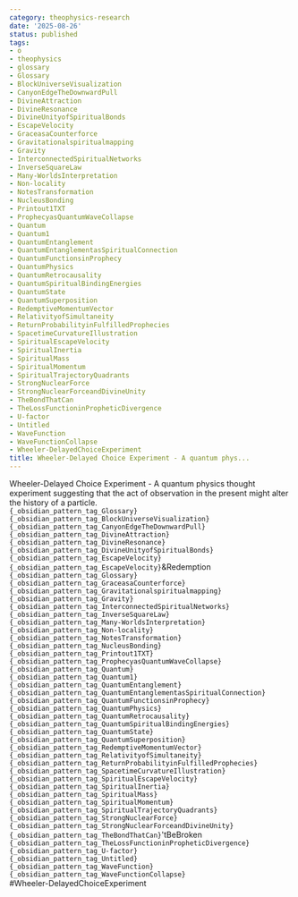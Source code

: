 ```yaml
---
category: theophysics-research
date: '2025-08-26'
status: published
tags:
- o
- theophysics
- glossary
- Glossary
- BlockUniverseVisualization
- CanyonEdgeTheDownwardPull
- DivineAttraction
- DivineResonance
- DivineUnityofSpiritualBonds
- EscapeVelocity
- GraceasaCounterforce
- Gravitationalspiritualmapping
- Gravity
- InterconnectedSpiritualNetworks
- InverseSquareLaw
- Many-WorldsInterpretation
- Non-locality
- NotesTransformation
- NucleusBonding
- Printout1TXT
- ProphecyasQuantumWaveCollapse
- Quantum
- Quantum1
- QuantumEntanglement
- QuantumEntanglementasSpiritualConnection
- QuantumFunctionsinProphecy
- QuantumPhysics
- QuantumRetrocausality
- QuantumSpiritualBindingEnergies
- QuantumState
- QuantumSuperposition
- RedemptiveMomentumVector
- RelativityofSimultaneity
- ReturnProbabilityinFulfilledProphecies
- SpacetimeCurvatureIllustration
- SpiritualEscapeVelocity
- SpiritualInertia
- SpiritualMass
- SpiritualMomentum
- SpiritualTrajectoryQuadrants
- StrongNuclearForce
- StrongNuclearForceandDivineUnity
- TheBondThatCan
- TheLossFunctioninPropheticDivergence
- U-factor
- Untitled
- WaveFunction
- WaveFunctionCollapse
- Wheeler-DelayedChoiceExperiment
title: Wheeler-Delayed Choice Experiment - A quantum phys...
---
```

   
Wheeler-Delayed Choice Experiment - A quantum physics thought experiment suggesting that the act of observation in the present might alter the history of a particle.   
`{_obsidian_pattern_tag_Glossary}`   
`{_obsidian_pattern_tag_BlockUniverseVisualization}`   
`{_obsidian_pattern_tag_CanyonEdgeTheDownwardPull}`   
`{_obsidian_pattern_tag_DivineAttraction}`   
`{_obsidian_pattern_tag_DivineResonance}`   
`{_obsidian_pattern_tag_DivineUnityofSpiritualBonds}`   
`{_obsidian_pattern_tag_EscapeVelocity}`   
`{_obsidian_pattern_tag_EscapeVelocity}`&Redemption   
`{_obsidian_pattern_tag_Glossary}`   
`{_obsidian_pattern_tag_GraceasaCounterforce}`   
`{_obsidian_pattern_tag_Gravitationalspiritualmapping}`   
`{_obsidian_pattern_tag_Gravity}`   
`{_obsidian_pattern_tag_InterconnectedSpiritualNetworks}`   
`{_obsidian_pattern_tag_InverseSquareLaw}`   
`{_obsidian_pattern_tag_Many-WorldsInterpretation}`   
`{_obsidian_pattern_tag_Non-locality}`   
`{_obsidian_pattern_tag_NotesTransformation}`   
`{_obsidian_pattern_tag_NucleusBonding}`   
`{_obsidian_pattern_tag_Printout1TXT}`   
`{_obsidian_pattern_tag_ProphecyasQuantumWaveCollapse}`   
`{_obsidian_pattern_tag_Quantum}`   
`{_obsidian_pattern_tag_Quantum1}`   
`{_obsidian_pattern_tag_QuantumEntanglement}`   
`{_obsidian_pattern_tag_QuantumEntanglementasSpiritualConnection}`   
`{_obsidian_pattern_tag_QuantumFunctionsinProphecy}`   
`{_obsidian_pattern_tag_QuantumPhysics}`   
`{_obsidian_pattern_tag_QuantumRetrocausality}`   
`{_obsidian_pattern_tag_QuantumSpiritualBindingEnergies}`   
`{_obsidian_pattern_tag_QuantumState}`   
`{_obsidian_pattern_tag_QuantumSuperposition}`   
`{_obsidian_pattern_tag_RedemptiveMomentumVector}`   
`{_obsidian_pattern_tag_RelativityofSimultaneity}`   
`{_obsidian_pattern_tag_ReturnProbabilityinFulfilledProphecies}`   
`{_obsidian_pattern_tag_SpacetimeCurvatureIllustration}`   
`{_obsidian_pattern_tag_SpiritualEscapeVelocity}`   
`{_obsidian_pattern_tag_SpiritualInertia}`   
`{_obsidian_pattern_tag_SpiritualMass}`   
`{_obsidian_pattern_tag_SpiritualMomentum}`   
`{_obsidian_pattern_tag_SpiritualTrajectoryQuadrants}`   
`{_obsidian_pattern_tag_StrongNuclearForce}`   
`{_obsidian_pattern_tag_StrongNuclearForceandDivineUnity}`   
`{_obsidian_pattern_tag_TheBondThatCan}`'tBeBroken   
`{_obsidian_pattern_tag_TheLossFunctioninPropheticDivergence}`   
`{_obsidian_pattern_tag_U-factor}`   
`{_obsidian_pattern_tag_Untitled}`   
`{_obsidian_pattern_tag_WaveFunction}`   
`{_obsidian_pattern_tag_WaveFunctionCollapse}`   
#Wheeler-DelayedChoiceExperiment